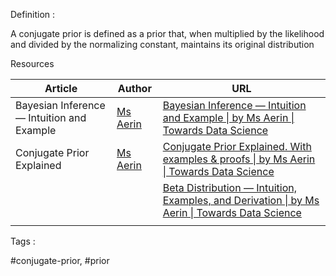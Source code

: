 
Definition : 

A conjugate prior is defined as a prior that, when multiplied by the likelihood and divided by the normalizing constant, maintains its original distribution

Resources

| Article | Author | URL |
| ---- | ---- | ---- |
| Bayesian Inference — Intuition and Example | [Ms Aerin](https://automata88.medium.com/?source=post_page-----75957dc80bfb--------------------------------) | [Bayesian Inference — Intuition and Example \| by Ms Aerin \| Towards Data Science](https://towardsdatascience.com/bayesian-inference-intuition-and-example-148fd8fb95d6) |
| Conjugate Prior Explained | [Ms Aerin](https://automata88.medium.com/?source=post_page-----75957dc80bfb--------------------------------) | [Conjugate Prior Explained. With examples & proofs \| by Ms Aerin \| Towards Data Science](https://towardsdatascience.com/conjugate-prior-explained-75957dc80bfb) |
|  |  | [Beta Distribution — Intuition, Examples, and Derivation \| by Ms Aerin \| Towards Data Science](https://towardsdatascience.com/beta-distribution-intuition-examples-and-derivation-cf00f4db57af) |
|  |  |  |
Tags :

#conjugate-prior, #prior 